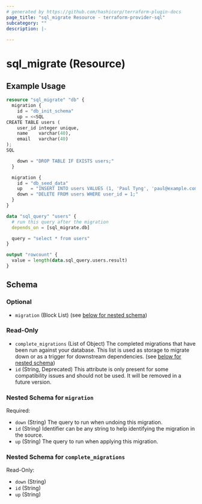 ```yaml
---
# generated by https://github.com/hashicorp/terraform-plugin-docs
page_title: "sql_migrate Resource - terraform-provider-sql"
subcategory: ""
description: |-
  
---
```


# sql_migrate (Resource)



## Example Usage

```terraform
resource "sql_migrate" "db" {
  migration {
    id = "db_init_schema"
    up = <<SQL
CREATE TABLE users (
	user_id integer unique,
	name    varchar(40),
	email   varchar(40)
);
SQL

    down = "DROP TABLE IF EXISTS users;"
  }

  migration {
    id = "db_seed_data"
    up   = "INSERT INTO users VALUES (1, 'Paul Tyng', 'paul@example.com');"
    down = "DELETE FROM users WHERE user_id = 1;"
  }
}

data "sql_query" "users" {
  # run this query after the migration
  depends_on = [sql_migrate.db]

  query = "select * from users"
}

output "rowcount" {
  value = length(data.sql_query.users.result)
}
```

<!-- schema generated by tfplugindocs -->
## Schema

### Optional

- `migration` (Block List) (see [below for nested schema](#nestedblock--migration))

### Read-Only

- `complete_migrations` (List of Object) The completed migrations that have been run against your database. This list is used as storage to migrate down or as a trigger for downstream dependencies. (see [below for nested schema](#nestedatt--complete_migrations))
- `id` (String, Deprecated) This attribute is only present for some compatibility issues and should not be used. It will be removed in a future version.

<a id="nestedblock--migration"></a>
### Nested Schema for `migration`

Required:

- `down` (String) The query to run when undoing this migration.
- `id` (String) Identifier can be any string to help identifying the migration in the source.
- `up` (String) The query to run when applying this migration.


<a id="nestedatt--complete_migrations"></a>
### Nested Schema for `complete_migrations`

Read-Only:

- `down` (String)
- `id` (String)
- `up` (String)


